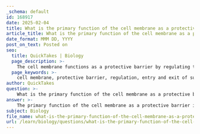 ```yaml
---
_schema: default
id: 168917
date: 2025-02-04
title: What is the primary function of the cell membrane as a protective barrier?
article_title: What is the primary function of the cell membrane as a protective barrier?
date_format: MMM DD, YYYY
post_on_text: Posted on
seo:
  title: QuickTakes | Biology
  page_description: >-
    The cell membrane functions as a protective barrier by regulating the entry and exit of substances, essential for maintaining cellular homeostasis and the internal environment of the cell, described by the fluid mosaic model.
  page_keywords: >-
    cell membrane, protective barrier, regulation, entry and exit of substances, cellular homeostasis, fluid mosaic model, phospholipids, cholesterol, proteins, semi-permeable barrier, integral proteins, peripheral proteins, glycoproteins, cell integrity, functionality
author: QuickTakes
question: >-
    What is the primary function of the cell membrane as a protective barrier?
answer: >-
    The primary function of the cell membrane as a protective barrier is to regulate the entry and exit of substances, thereby ensuring cellular homeostasis. This regulation is crucial for maintaining the internal environment of the cell, allowing it to function optimally despite changes in the external environment.\n\nThe cell membrane is structured according to the fluid mosaic model, which describes it as a dynamic and flexible arrangement of various molecules, including phospholipids, cholesterol, and proteins. The phospholipid bilayer forms the fundamental structure of the membrane, with hydrophilic (water-attracting) heads facing outward and hydrophobic (water-repelling) tails facing inward. This arrangement creates a semi-permeable barrier that selectively allows certain substances to pass while blocking others.\n\nCholesterol molecules embedded within the membrane play a critical role in modulating its fluidity and permeability. By maintaining the appropriate spacing between phospholipids, cholesterol ensures that the membrane remains flexible and functional, which is essential for the movement of proteins and other molecules within the membrane.\n\nIntegral proteins span the membrane and are involved in transporting larger molecules across the barrier, while peripheral proteins are associated with the membrane's surface and are involved in signaling and communication processes. Glycoproteins, which are proteins with carbohydrate chains attached, also contribute to the cell's recognition processes, particularly in immune responses.\n\nIn summary, the cell membrane serves as a protective barrier by controlling the movement of substances in and out of the cell, thus playing a vital role in maintaining the cell's integrity and functionality.
subject: Biology
file_name: what-is-the-primary-function-of-the-cell-membrane-as-a-protective-barrier.md
url: /learn/biology/questions/what-is-the-primary-function-of-the-cell-membrane-as-a-protective-barrier
---
```


&nbsp;